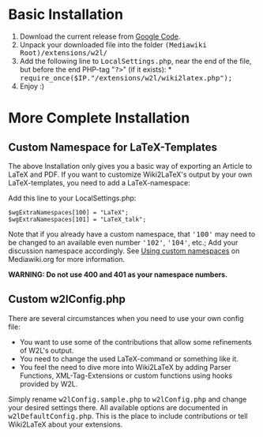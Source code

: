 # Basic Installation #

  1. Download the current release from [Google Code](http://code.google.com/p/wiki2latex/downloads/list).
  1. Unpack your downloaded file into the folder <tt>(Mediawiki Root)/extensions/w2l/</tt>
  1. Add the following line to <tt>LocalSettings.php</tt>, near the end of the file, but before the end PHP-tag "<tt>?></tt>" (if it exists):
    * <tt>require_once($IP."/extensions/w2l/wiki2latex.php");</tt>
  1. Enjoy :)

# More Complete Installation #
## Custom Namespace for LaTeX-Templates ##

The above Installation only gives you a basic way of exporting an Article to LaTeX and PDF. If you want to customize Wiki2LaTeX's output by your own LaTeX-templates, you need to add a LaTeX-namespace:

Add this line to your LocalSettings.php:
```
$wgExtraNamespaces[100] = "LaTeX";
$wgExtraNamespaces[101] = "LaTeX_talk";
```

Note that if you already have a custom namespace, that <tt>'100'</tt> may need to be changed to an available even number <tt>'102'</tt>, <tt>'104'</tt>, etc.; Add your discussion namespace accordingly. See [Using custom namespaces](http://www.mediawiki.org/wiki/Manual:Using_custom_namespaces) on Mediawiki.org for more information.

**WARNING: Do not use 400 and 401 as your namespace numbers.**

## Custom w2lConfig.php ##
There are several circumstances when you need to use your own config file:

  * You want to use some of the contributions that allow some refinements of W2L's output.
  * You need to change the used LaTeX-command or something like it.
  * You feel the need to dive more into Wiki2LaTeX by adding Parser Functions, XML-Tag-Extensions or custom functions using hooks provided by W2L.

Simply rename <tt>w2lConfig.sample.php</tt> to <tt>w2lConfig.php</tt> and change your desired settings there. All available options are documented in <tt>w2lDefaultConfig.php</tt>. This is the place to include contributions or tell Wiki2LaTeX about your extensions.